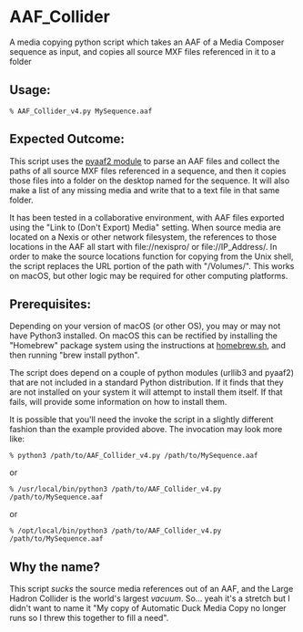 # AAF_Collider
A media copying python script which takes an AAF of a Media Composer sequence as input, and copies all source MXF files referenced in it to a folder

## Usage:

```% AAF_Collider_v4.py MySequence.aaf```

## Expected Outcome:
This script uses the [pyaaf2 module](https://github.com/markreidvfx/pyaaf2) to parse an AAF files and collect the paths of all source MXF files referenced in a sequence, and then it copies those files into a folder on the desktop named for the sequence. It will also make a list of any missing media and write that to a text file in that same folder.

It has been tested in a collaborative environment, with AAF files exported using the "Link to (Don't Export) Media" setting. When source media are located on a Nexis or other network filesystem, the references to those locations in the AAF all start with file://nexispro/ or file://IP_Address/. In order to make the source locations function for copying from the Unix shell, the script replaces the URL portion of the path with "/Volumes/". This works on macOS, but other logic may be required for other computing platforms. 

## Prerequisites:
Depending on your version of macOS (or other OS), you may or may not have Python3 installed. On macOS this can be rectified by installing the "Homebrew" package system using the instructions at [homebrew.sh](http://homebrew.sh), and then running "brew install python". 

The script does depend on a couple of python modules (urllib3 and pyaaf2) that are not included in a standard Python distribution. If it finds that they are not installed on your system it will attempt to install them itself. If that fails, will provide some information on how to install them.

It is possible that you'll need the invoke the script in a slightly different fashion than the example provided above. The invocation may look more like:

```% python3 /path/to/AAF_Collider_v4.py /path/to/MySequence.aaf```

or

```% /usr/local/bin/python3 /path/to/AAF_Collider_v4.py /path/to/MySequence.aaf```

or

```% /opt/local/bin/python3 /path/to/AAF_Collider_v4.py /path/to/MySequence.aaf```

## Why the name?
This script _sucks_ the source media references out of an AAF, and the Large Hadron Collider is the world's largest *vacuum*. So… yeah it's a stretch but I didn't want to name it "My copy of Automatic Duck Media Copy no longer runs so I threw this together to fill a need".
